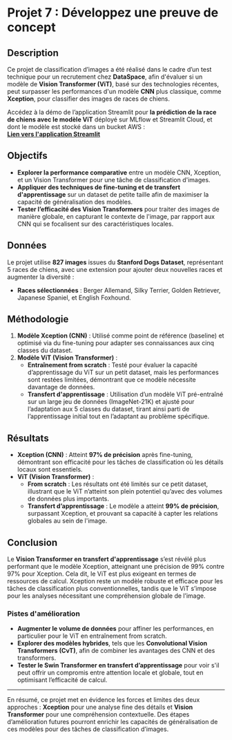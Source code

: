 # Projet 7 : Développez une preuve de concept

## Description
Ce projet de classification d’images a été réalisé dans le cadre d’un test technique pour un recrutement chez **DataSpace**, afin d'évaluer si un modèle de **Vision Transformer (ViT)**, basé sur des technologies récentes, peut surpasser les performances d'un modèle **CNN** plus classique, comme **Xception**, pour classifier des images de races de chiens.

Accédez à la démo de l’application Streamlit pour **la prédiction de la race de chiens avec le modèle ViT** déployé sur MLflow et Streamlit Cloud, et dont le modèle est stocké dans un bucket AWS :  
[**Lien vers l'application Streamlit**](https://developpez-une-preuve-de-concept-ebcwudqs5h3gtbocjvxamp.streamlit.app/)

## Objectifs
- **Explorer la performance comparative** entre un modèle CNN, Xception, et un Vision Transformer pour une tâche de classification d'images.
- **Appliquer des techniques de fine-tuning et de transfert d'apprentissage** sur un dataset de petite taille afin de maximiser la capacité de généralisation des modèles.
- **Tester l’efficacité des Vision Transformers** pour traiter des images de manière globale, en capturant le contexte de l'image, par rapport aux CNN qui se focalisent sur des caractéristiques locales.

## Données
Le projet utilise **827 images** issues du **Stanford Dogs Dataset**, représentant 5 races de chiens, avec une extension pour ajouter deux nouvelles races et augmenter la diversité :
- **Races sélectionnées** : Berger Allemand, Silky Terrier, Golden Retriever, Japanese Spaniel, et English Foxhound.

## Méthodologie
1. **Modèle Xception (CNN)** : Utilisé comme point de référence (baseline) et optimisé via du fine-tuning pour adapter ses connaissances aux cinq classes du dataset.
2. **Modèle ViT (Vision Transformer)** :
   - **Entraînement from scratch** : Testé pour évaluer la capacité d’apprentissage du ViT sur un petit dataset, mais les performances sont restées limitées, démontrant que ce modèle nécessite davantage de données.
   - **Transfert d'apprentissage** : Utilisation d’un modèle ViT pré-entraîné sur un large jeu de données (ImageNet-21K) et ajusté pour l’adaptation aux 5 classes du dataset, tirant ainsi parti de l’apprentissage initial tout en l’adaptant au problème spécifique.

## Résultats
- **Xception (CNN)** : Atteint **97% de précision** après fine-tuning, démontrant son efficacité pour les tâches de classification où les détails locaux sont essentiels.
- **ViT (Vision Transformer)** :
   - **From scratch** : Les résultats ont été limités sur ce petit dataset, illustrant que le ViT n’atteint son plein potentiel qu’avec des volumes de données plus importants.
   - **Transfert d’apprentissage** : Le modèle a atteint **99% de précision**, surpassant Xception, et prouvant sa capacité à capter les relations globales au sein de l'image.

## Conclusion
Le **Vision Transformer en transfert d'apprentissage** s’est révélé plus performant que le modèle Xception, atteignant une précision de 99% contre 97% pour Xception. Cela dit, le ViT est plus exigeant en termes de ressources de calcul. Xception reste un modèle robuste et efficace pour les tâches de classification plus conventionnelles, tandis que le ViT s’impose pour les analyses nécessitant une compréhension globale de l’image.

### Pistes d'amélioration
- **Augmenter le volume de données** pour affiner les performances, en particulier pour le ViT en entraînement from scratch.
- **Explorer des modèles hybrides**, tels que les **Convolutional Vision Transformers (CvT)**, afin de combiner les avantages des CNN et des transformers.
- **Tester le Swin Transformer en transfert d’apprentissage** pour voir s'il peut offrir un compromis entre attention locale et globale, tout en optimisant l’efficacité de calcul.

---

En résumé, ce projet met en évidence les forces et limites des deux approches : **Xception** pour une analyse fine des détails et **Vision Transformer** pour une compréhension contextuelle. Des étapes d’amélioration futures pourront enrichir les capacités de généralisation de ces modèles pour des tâches de classification d’images.
